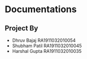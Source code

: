 # Documentations
## Project By
* Dhruv Bajaj RA1911032010054
* Shubham Patil RA1911032010045
* Harshal Gupta RA1911032010035
